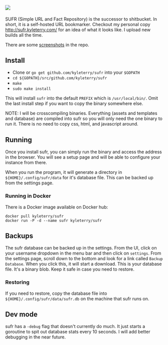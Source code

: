![](http://sufr.kyleterry.com/static/images/sufr-logo.svg)
####
SUFR (Simple URL and Fact Repository) is the successor to shitbucket. In short,
it is a self-hosted URL bookmarker. Checkout my personal copy http://sufr.kyleterry.com/ for an idea of what it looks like. I upload new builds all the time.

There are some [screenshots](./screenshots) in the repo.

## Install
* Clone or `go get github.com/kyleterry/sufr` into your `$GOPATH`
* `cd ${GOPATH}/src/github.com/kyleterry/sufr`
* `make`
* `sudo make install`

This will install `sufr` into the default `PREFIX` which is `/usr/local/bin/`. Omit the last install step if you want to copy the binary somewhere else.

NOTE: I will be crosscompiling binaries. Everything (assets and templates and
database) are compiled into sufr so you will only need the one binary to run it.
There is no need to copy css, html, and javascript around.

## Running
Once you install sufr, you can simply run the binary and access the address in
the browser. You will see a setup page and will be able to configure your
instance from there.

When you run the
program, it will generate a directory in `${HOME}/.config/sufr/data` for it's
database file. This can be backed up from the settings page.

### Running in Docker
There is a Docker image available on Docker hub:

`docker pull kyleterry/sufr`  
`docker run -P -d --name sufr kyleterry/sufr`

## Backups
The sufr database can be backed up in the settings. From the UI, click on your username dropdown in the menu bar and then click on `settings`. From the settings page, scroll down to the bottom and look for a link called `Backup Database`. When you click this, it will start a download. This is your database file. It's a binary blob. Keep it safe in case you need to restore.

### Restoring
If you need to restore, copy the database file into `${HOME}/.config/sufr/data/sufr.db` on the machine that sufr runs on.

## Dev mode
sufr has a `-debug` flag that doesn't currently do much. It just starts a goroutine to spit out database stats every 10 seconds. I will add better debugging in the near future.

